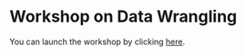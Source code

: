 # Workshop on Data Wrangling

You can launch the workshop by clicking [here](https://ajstewartlang.github.io/03_data_wrangling/knitted_workshop/03_data_wrangling.html).

